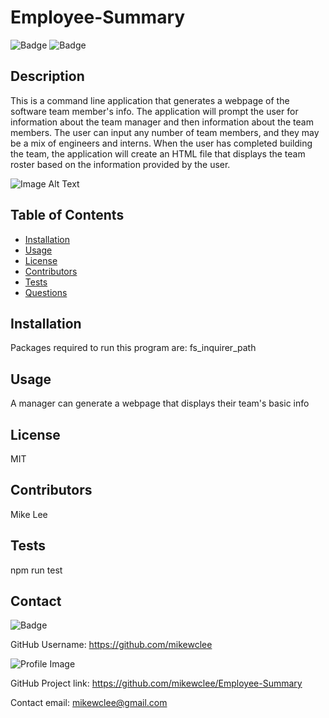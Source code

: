 
  # Employee-Summary

  ![Badge](https://img.shields.io/badge/project-Employee-Summary-green)
  ![Badge](https://img.shields.io/badge/Installation-fs_inquirer_path-blue) 

  ## Description
  This is a command line application that generates a webpage of the software team member's info. The application will prompt the user for information about the team manager and then information about the team members. The user can input any number of team members, and they may be a mix of engineers and interns. When the user has completed building the team, the application will create an HTML file that displays the team roster based on the information provided by the user.

  ![Image Alt Text](/assets/video.gif)

  ## Table of Contents
  - [Installation](#installation)
  - [Usage](#usage)
  - [License](#license)
  - [Contributors](#contributors)
  - [Tests](#tests)
  - [Questions](#Questions)

  ## Installation
  Packages required to run this program are: fs_inquirer_path

  ## Usage
  A manager can generate a webpage that displays their team's basic info

  ## License
  MIT

  ## Contributors
  Mike Lee

  ## Tests
  npm run test


  ## Contact
  
![Badge](https://img.shields.io/badge/Github-mikewclee-green) 
  
GitHub Username: https://github.com/mikewclee
  
![Profile Image](https://github.com/mikewclee.png?size=150)
  
GitHub Project link: https://github.com/mikewclee/Employee-Summary
  
Contact email: mikewclee@gmail.com
  